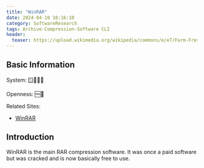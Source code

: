 ```yaml
---
title: "WinRAR"
date: 2024-04-10 16:16:10
category: SoftwareResearch
tags: Archive-Compression-Software CLI
header:
  teaser: https://upload.wikimedia.org/wikipedia/commons/e/e7/Farm-Fresh_winrar_add.png
---
```


## Basic Information

System: 🪟🍎🐧😈

Openness: 🆓📕

Related Sites:

* [WinRAR](https://www.rarlab.com/)

## Introduction

WinRAR is the main RAR compression software. It was once a paid software but was cracked and is now basically free to use.
